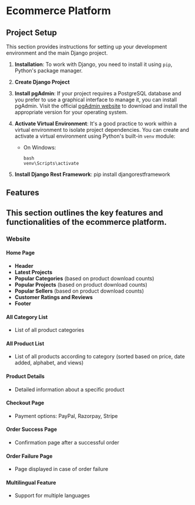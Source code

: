 # Ecommerce Platform

## Project Setup

This section provides instructions for setting up your development environment and the main Django project.

1. **Installation**: To work with Django, you need to install it using `pip`, Python's package manager.

2. **Create Django Project**

3. **Install pgAdmin**: If your project requires a PostgreSQL database and you prefer to use a graphical interface to manage it, you can install pgAdmin. Visit the official [pgAdmin website](https://www.pgadmin.org/download/) to download and install the appropriate version for your operating system.

4. **Activate Virtual Environment**: It's a good practice to work within a virtual environment to isolate project dependencies. You can create and activate a virtual environment using Python's built-in `venv` module:
   - On Windows:
     ```
     bash
     venv\Scripts\activate
     ```
5. **Install Django Rest Framework**: pip install djangorestframework


## Features

## This section outlines the key features and functionalities of the ecommerce platform.

### Website

#### Home Page

- **Header**
- **Latest Projects**
- **Popular Categories** (based on product download counts)
- **Popular Projects** (based on product download counts)
- **Popular Sellers** (based on product download counts)
- **Customer Ratings and Reviews**
- **Footer**

#### All Category List

- List of all product categories

#### All Product List

- List of all products according to category (sorted based on price, date added, alphabet, and views)

#### Product Details

- Detailed information about a specific product

#### Checkout Page

- Payment options: PayPal, Razorpay, Stripe

#### Order Success Page

- Confirmation page after a successful order

#### Order Failure Page

- Page displayed in case of order failure

#### Multilingual Feature

- Support for multiple languages

